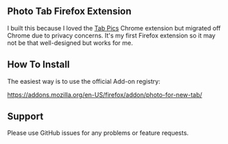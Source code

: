 ## Photo Tab Firefox Extension

I built this because I loved the [Tab Pics](http://tab.pics/) Chrome extension but migrated off Chrome due to privacy concerns. It's my first Firefox extension so it may not be that well-designed but works for me.

## How To Install

The easiest way is to use the official Add-on registry:

https://addons.mozilla.org/en-US/firefox/addon/photo-for-new-tab/

## Support

Please use GitHub issues for any problems or feature requests.